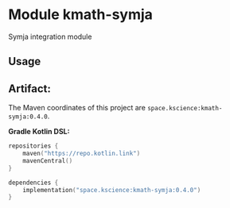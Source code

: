 # Module kmath-symja

Symja integration module

## Usage

## Artifact:

The Maven coordinates of this project are `space.kscience:kmath-symja:0.4.0`.

**Gradle Kotlin DSL:**
```kotlin
repositories {
    maven("https://repo.kotlin.link")
    mavenCentral()
}

dependencies {
    implementation("space.kscience:kmath-symja:0.4.0")
}
```
